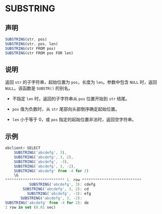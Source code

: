 SUBSTRING 
==============================



声明 
-----------------------

```javascript
SUBSTRING(str, pos)  
SUBSTRING(str, pos, len)         
SUBSTRING(str FROM pos)      
SUBSTRING(str FROM pos FOR len)
```



说明 
-----------------------

返回 `str` 的子字符串，起始位置为 `pos`，长度为 `len`。参数中包含 `NULL` 时，返回 `NULL`。该函数是 `SUBSTR()` 的别名。

* 不指定 `len` 时，返回的子字符串从 `pos` 位置开始到 `str` 结尾。

  

* `pos` 值为负数时，从 `str` 尾部向头部倒序确定起始位置。

  

* `len` 小于等于 0，或 `pos` 指定的起始位置非法时，返回空字符串。

  




示例 
-----------------------

```javascript
obclient> SELECT
    SUBSTRING('abcdefg', 3),
    SUBSTRING('abcdefg', 3, 2),
    SUBSTRING('abcdefg', -3),
    SUBSTRING('abcdefg', 3, -2),
    SUBSTRING('abcdefg' from -4 for 2)
    \G
*************************** 1. row ***************************
           SUBSTRING('abcdefg', 3): cdefg
        SUBSTRING('abcdefg', 3, 2): cd
          SUBSTRING('abcdefg', -3): efg
       SUBSTRING('abcdefg', 3, -2):
SUBSTRING('abcdefg' from -4 for 2): de
1 row in set (0.01 sec)
```


